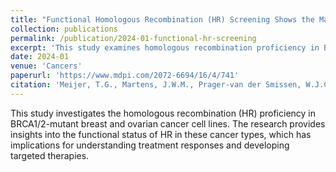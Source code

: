 ```yaml
---
title: "Functional Homologous Recombination (HR) Screening Shows the Majority of BRCA1/2-Mutant Breast and Ovarian Cancer Cell Lines Are HR-Proficient"
collection: publications
permalink: /publication/2024-01-functional-hr-screening
excerpt: 'This study examines homologous recombination proficiency in BRCA1/2-mutant breast and ovarian cancer cell lines.'
date: 2024-01
venue: 'Cancers'
paperurl: 'https://www.mdpi.com/2072-6694/16/4/741'
citation: 'Meijer, T.G., Martens, J.W.M., Prager-van der Smissen, W.J.C., Verkaik, N.S., Beaufort, C.M., van Herk, S., Robert-Finestra, T., Hoogenboezem, R.M., Ruigrok-Ritstier, K., Paul, M.W., Gribnau, J., Bindels, E.M.J., Kanaar, R., Jager, A., van Gent, D.C., Hollestelle, A. (2024). "Functional Homologous Recombination (HR) Screening Shows the Majority of BRCA1/2-Mutant Breast and Ovarian Cancer Cell Lines Are HR-Proficient." <i>Cancers</i>. 16(4), 741.'
---
```

This study investigates the homologous recombination (HR) proficiency in BRCA1/2-mutant breast and ovarian cancer cell lines. The research provides insights into the functional status of HR in these cancer types, which has implications for understanding treatment responses and developing targeted therapies.
